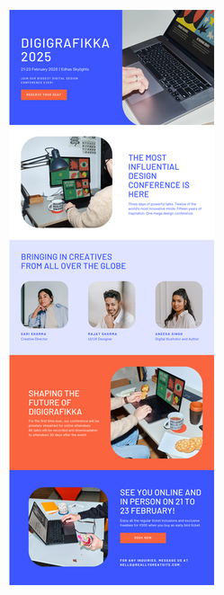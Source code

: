 ![template](https://raw.githubusercontent.com/ShriIraCatalog/resources-two/refs/heads/master/2025/04/20/20250420175017.png)
